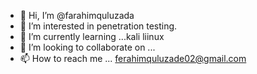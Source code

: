 - 👋 Hi, I’m @farahimquluzada
- 👀 I’m interested in penetration testing.
- 🌱 I’m currently learning ...kali liinux
- 💞️ I’m looking to collaborate on ...
- 📫 How to reach me ...
ferahimquluzade02@gmail.com
<!---
farahimquluzada/farahimquluzada is a ✨ special ✨ repository because its `README.md` (this file) appears on your GitHub profile.
You can click the Preview link to take a look at your changes.
--->
